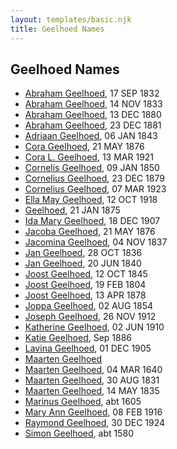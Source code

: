 ```yaml
---
layout: templates/basic.njk
title: Geelhoed Names
---
```

## Geelhoed Names
- [Abraham Geelhoed](/people/1/12826628), 17 SEP 1832
- [Abraham Geelhoed](/people/9/990506), 14 NOV 1833
- [Abraham Geelhoed](/people/9/94665728), 13 DEC 1880
- [Abraham Geelhoed](/people/4/47951154), 23 DEC 1881
- [Adriaan Geelhoed](/people/8/86821084), 06 JAN 1843
- [Cora Geelhoed](/people/2/21750520), 21 MAY 1876
- [Cora L. Geelhoed](/people/9/92397342), 13 MAR 1921
- [Cornelis Geelhoed](/people/1/16991740), 09 JAN 1850
- [Cornelius Geelhoed](/people/9/92844960), 23 DEC 1879
- [Cornelius Geelhoed](/people/7/7469384), 07 MAR 1923
- [Ella May Geelhoed](/people/7/77129056), 12 OCT 1918
- [Geelhoed](/people/6/62590620), 21 JAN 1875
- [Ida Mary Geelhoed](/people/1/11612484), 18 DEC 1907
- [Jacoba Geelhoed](/people/9/93554380), 21 MAY 1876
- [Jacomina Geelhoed](/people/3/37405220), 04 NOV 1837
- [Jan Geelhoed](/people/2/29775472), 28 OCT 1836
- [Jan Geelhoed](/people/6/66365467), 20 JUN 1840
- [Joost Geelhoed](/people/7/73673934), 12 OCT 1845
- [Joost Geelhoed](/people/7/72031888), 19 FEB 1804
- [Joost Geelhoed](/people/7/79801340), 13 APR 1878
- [Joppa Geelhoed](/people/6/60925262), 02 AUG 1854
- [Joseph Geelhoed](/people/1/15410559), 26 NOV 1912
- [Katherine Geelhoed](/people/9/97434011), 02 JUN 1910
- [Katie Geelhoed](/people/7/74962834), Sep 1886
- [Lavina Geelhoed](/people/6/61172656), 01 DEC 1905
- [Maarten Geelhoed](/people/3/33889936)
- [Maarten Geelhoed](/people/7/7846330), 04 MAR 1640
- [Maarten Geelhoed](/people/5/57272382), 30 AUG 1831
- [Maarten Geelhoed](/people/2/23159760), 14 MAY 1835
- [Marinus Geelhoed](/people/4/47020978), abt 1605
- [Mary Ann Geelhoed](/people/6/6202111), 08 FEB 1916
- [Raymond Geelhoed](/people/9/98188250), 30 DEC 1924
- [Simon Geelhoed](/people/7/784264), abt 1580